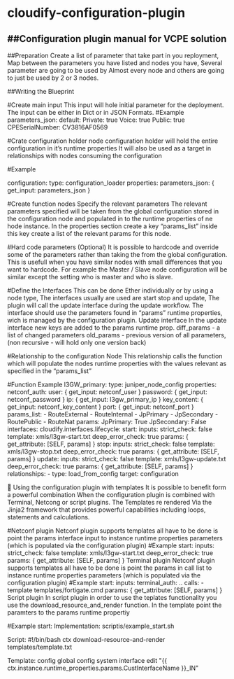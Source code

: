 # cloudify-configuration-plugin

##Configuration plugin manual for VCPE solution
---

##Preparation
Create a list of parameter that take part in you reployment,
Map between the parameters you have listed and nodes you have, Several parameter are going to be used by Almost every node and others are going to just be used by 2 or 3 nodes.

##Writing the Blueprint

#Create main input
This input will hole initial parameter for the deployment.
The input can be either in Dict  or in JSON Formats.
#Example
  parameters_json:
    default:
      Private: true
      Voice: true
      Public: true
      CPESerialNumber: CV3816AF0569

#Crate configuration holder node
configuration holder will hold the entire configuration in it’s runtime properties
It will also be used as a target in relationships with nodes consuming the configuration

#Example

  configuration:
    type: configuration_loader
    properties:
      parameters_json: { get_input: parameters_json }

#Create function nodes
Specify the relevant parameters
The relevant parameters specified will be taken from the global configuration stored in the configuration node and populated in to the runtime properties of ne hode instance.
In the properties section create a key “params_list” inside this key create a list of the relevant params for this node.

#Hard code parameters (Optional)
It is possible to hardcode and override  some of the parameters rather than taking the from the global configuration. This is usefull when you have similar nodes with small differences that you want to hardcode. For example the Master / Slave node configuration will be similar except the setting who is master and who is slave.

#Define the Interfaces
This can be done Ether individually or by using a node type,
The interfaces usually are used are start stop and update, The plugin will call the update interface during the update workflow.
The interface should use the parameters found in “params” runtime properties, wich is managed by the configuration plugin.
Update interface 
In the update interface new keys are added to the params runtime prop. 
diff_params - a list of changed parameters
old_params - previous version of all parameters, (non recursive - will hold only one version back)

#Relationship to the configuration Node
This relationship calls the function which will populate the nodes runtime properties with the values relevant as specified in the “params_list”

#Function Example
  l3GW_primary:
    type: juniper_node_config
    properties:
      netconf_auth:
        user: { get_input: netconf_user }
        password: { get_input: netconf_password }
        ip: { get_input: l3gw_primary_ip }
        key_content: { get_input: netconf_key_content }
        port: { get_input: netconf_port }
      params_list:
        - RouteExternal
        - RouteInternal
        - JpPrimary
        - JpSecondary
        - RoutePublic
        - RouteNat
      params:
        JpPrimary: True
        JpSecondary: False
    interfaces:
      cloudify.interfaces.lifecycle:
        start:
          inputs:
            strict_check: false
            template: xmls/l3gw-start.txt
            deep_error_check: true
            params: { get_attribute: [SELF, params] }
        stop:
          inputs:
            strict_check: false
            template: xmls/l3gw-stop.txt
            deep_error_check: true
            params: { get_attribute: [SELF, params] }
        update:
          inputs:
            strict_check: false
            template: xmls/l3gw-update.txt
            deep_error_check: true
            params: { get_attribute: [SELF, params] }
    relationships:
      - type: load_from_config
        target: configuration




Using the configuration plugin with templates
It is possible to benefit form a powerful combination When the configuration plugin is combined with Terminal, Netcong or script plugins.
The Templates re rendered Via the Jinja2 framework that provides powerful capabilities including loops, statements and calculations. 

#Netconf plugin
Netconf plugin supports templates all have to be done is point the params interface input to instance runtime properties parameters (which is populated via the configuration plugin)
#Example
  start:
          inputs:
            strict_check: false
            template: xmls/l3gw-start.txt
            deep_error_check: true
            params: { get_attribute: [SELF, params] }
Terminal plugin
Netconf plugin supports templates all have to be done is point the params in call list  to instance runtime properties parameters (which is populated via the configuration plugin)
#Example
       start:
          inputs:
            terminal_auth:
            ..
            calls:
              - template templates/fortigate.cmd
                params:  { get_attribute: [SELF, params] }
Script plugin
In script plugin in order to use the teplates functionality you use the download_resource_and_render function. In the template point the paramters to the params runtime propertiy

#Example
       start:
         Implementation: scriptis/example_start.sh

Script:
#!/bin/bash
ctx download-resource-and-render templates/template.txt

Template:
config global
config system interface
edit "{{ ctx.instance.runtime_properties.params.CustInterfaceName }}_IN"
